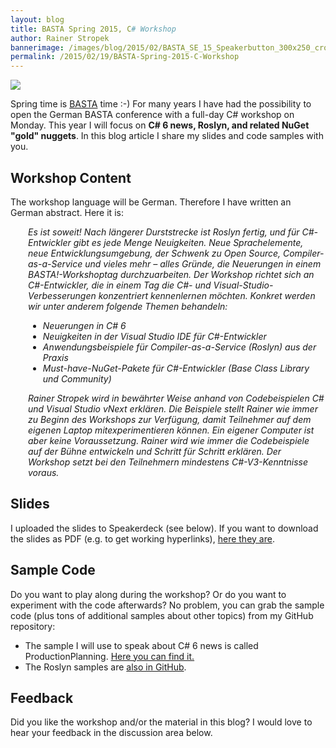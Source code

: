 ```yaml
---
layout: blog
title: BASTA Spring 2015, C# Workshop
author: Rainer Stropek
bannerimage: /images/blog/2015/02/BASTA_SE_15_Speakerbutton_300x250_cropped.png
permalink: /2015/02/19/BASTA-Spring-2015-C-Workshop
---
```


<p class="floatRight" xmlns="http://www.w3.org/1999/xhtml">
  <img src="{{site.baseurl}}/images/blog/2015/02/BASTA_SE_15_Speakerbutton_300x250_.png" />
</p><p xmlns="http://www.w3.org/1999/xhtml">Spring time is <a href="http://basta.net" target="_blank">BASTA</a> time :-) For many years I have had the possibility to open the German BASTA conference with a full-day C# workshop on Monday. This year I will focus on <strong>C# 6 news, Roslyn, and related NuGet "gold" nuggets</strong>. In this blog article I share my slides and code samples with you.</p><h2 xmlns="http://www.w3.org/1999/xhtml">Workshop Content</h2><p xmlns="http://www.w3.org/1999/xhtml">The workshop language will be German. Therefore I have written an German abstract. Here it is:</p><div style="margin-left: 2em" xmlns="http://www.w3.org/1999/xhtml">
  <p>
    <em>Es ist soweit! Nach längerer Durststrecke ist Roslyn fertig, und für C#-Entwickler gibt es jede Menge Neuigkeiten. Neue Sprachelemente, neue Entwicklungsumgebung, der Schwenk zu Open Source, Compiler-as-a-Service und vieles mehr – alles Gründe, die Neuerungen in einem BASTA!-Workshoptag durchzuarbeiten. Der Workshop richtet sich an C#-Entwickler, die in einem Tag die C#- und Visual-Studio-Verbesserungen konzentriert kennenlernen möchten. Konkret werden wir unter anderem folgende Themen behandeln:</em>
  </p>
  <ul>
    <li>
      <em>Neuerungen in C# 6</em>
    </li>
    <li>
      <em>Neuigkeiten in der Visual Studio IDE für C#-Entwickler</em>
    </li>
    <li>
      <em>Anwendungsbeispiele für Compiler-as-a-Service (Roslyn) aus der Praxis</em>
    </li>
    <li>
      <em>Must-have-NuGet-Pakete für C#-Entwickler (Base Class Library und Community)</em>
    </li>
  </ul>
  <p>
    <em>Rainer Stropek wird in bewährter Weise anhand von Codebeispielen C# und Visual Studio vNext erklären. Die Beispiele stellt Rainer wie immer zu Beginn des Workshops zur Verfügung, damit Teilnehmer auf dem eigenen Laptop mitexperimentieren können. Ein eigener Computer ist aber keine Voraussetzung. Rainer wird wie immer die Codebeispiele auf der Bühne entwickeln und Schritt für Schritt erklären. Der Workshop setzt bei den Teilnehmern mindestens C#-V3-Kenntnisse voraus.</em>
  </p>
</div><h2 xmlns="http://www.w3.org/1999/xhtml">Slides</h2><p xmlns="http://www.w3.org/1999/xhtml">I uploaded the slides to Speakerdeck (see below). If you want to download the slides as PDF (e.g. to get working hyperlinks), <a href="{{site.baseurl}}/images/blog/2015/02/CSharp Fitness.pdf">here they are</a>.</p><script async="async" class="speakerdeck-embed" data-id="6d2592e345da498f85fa159bfc302c1c" data-ratio="1.77777777777778" src="//speakerdeck.com/assets/embed.js" xmlns="http://www.w3.org/1999/xhtml"></script><h2 xmlns="http://www.w3.org/1999/xhtml">Sample Code
<br /></h2><p xmlns="http://www.w3.org/1999/xhtml">Do you want to play along during the workshop? Or do you want to experiment with the code afterwards? No problem, you can grab the sample code (plus tons of additional samples about other topics) from my GitHub repository:</p><ul xmlns="http://www.w3.org/1999/xhtml">
  <li>The sample I will use to speak about C# 6 news is called ProductionPlanning. <a href="https://github.com/rstropek/Samples/tree/master/ProductionPlanning" target="_blank">Here you can find it.</a></li>
  <li>The Roslyn samples are <a href="https://github.com/rstropek/Samples/tree/master/RoslynDemos" target="_blank">also in GitHub</a>.</li>
</ul><h2 xmlns="http://www.w3.org/1999/xhtml">Feedback</h2><p xmlns="http://www.w3.org/1999/xhtml">Did you like the workshop and/or the material in this blog? I would love to hear your feedback in the discussion area below.<br /></p>